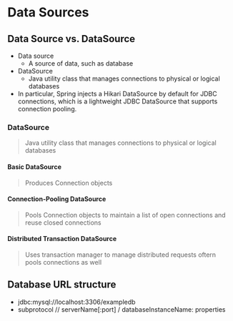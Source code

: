 # Data Sources

## Data Source vs. DataSource
- Data source
  - A source of data, such as database
- DataSource
  - Java utility class that manages connections to physical or logical databases
- In particular, Spring injects a Hikari DataSource by default for JDBC connections, which is a lightweight JDBC DataSource that supports connection pooling.

### DataSource
> Java utility class that manages connections to physical or logical databases

#### Basic DataSource
> Produces Connection objects

#### Connection-Pooling DataSource
> Pools Connection objects to maintain a list of open connections and reuse closed connections

#### Distributed Transaction DataSource
> Uses transaction manager to manage distributed requests oftern pools connections as well

## Database URL structure
- jdbc:mysql://localhost:3306/exampledb
- subprotocol // serverName[:port] / databaseInstanceName: properties



